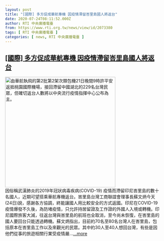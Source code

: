 ```yaml
---
layout: post
title: "[國際] 多方促成華航專機 因疫情滯留峇里島國人將返台"
date: 2020-07-24T08:11:52.000Z
author: RTI 中央廣播電臺
from: https://www.rti.org.tw/news/view/id/2073380
tags: [ RTI 中央廣播電臺 ]
categories: [ news, RTI 中央廣播電臺 ]
---
```

<!--1595578312000-->
[[國際] 多方促成華航專機 因疫情滯留峇里島國人將返台](https://www.rti.org.tw/news/view/id/2073380)
------

<div>
<img src="https://static.rti.org.tw/assets/thumbnails/2020/04/21/20200421000160M.jpg" width="360" alt="由華航執飛的第2批第2架次類包機21日晚間9時許平安返抵桃園國際機場，接回滯留中國湖北的229名台灣民眾，但確切返台人數將以中央流行疫情指揮中心公布為主。" title="由華航執飛的第2批第2架次類包機21日晚間9時許平安返抵桃園國際機場，接回滯留中國湖北的229名台灣民眾，但確切返台人數將以中央流行疫情指揮中心公布為主。"><br>因俗稱武漢肺炎的2019年冠狀病毒疾病(COVID-19) 疫情而滯留印尼峇里島的數十名國人，近期可望搭乘華航專機返台。峇里島台灣工商聯誼會理事長蘇文炳今天(24日)說，感謝各方協調，終能讓國人用比較安全的方式返國。印尼在COVID-19疫情爆發不久後，為防堵疫情，只允許持居留證及工作證的外國人入境或轉機。印尼國際旅客大減，往返台灣與峇里島的航班也全取消，至今尚未恢復，在峇里島的國人要回台只能透過轉機。蘇文炳指出，目前約70名至80名台灣人在峇里島，包括原本在峇里島工作以及來觀光的民眾。其中約30人至40人想回台灣，有些是因他們從事的旅遊相關行業受疫情嚴...<a target="_blank" href="https://www.rti.org.tw/news/view/id/2073380">...more</a>
</div>

